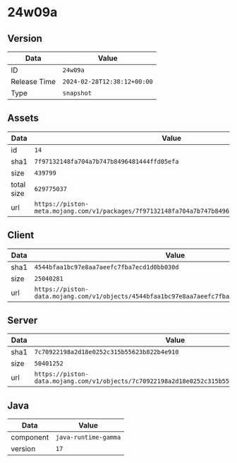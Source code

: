 # 24w09a

## Version

|**Data**        | **Value**                 |
|----------------|-------------------------|
| ID   | ```24w09a```   |
| Release Time   | ```2024-02-28T12:38:12+00:00```   |
| Type   | ```snapshot```   |

## Assets

|**Data**        | **Value**                 |
|----------------|-------------------------|
| id   | ```14```   |
| sha1   | ```7f97132148fa704a7b747b8496481444ffd05efa```   |
| size   | ```439799```   |
| total size  | ```629775037```  |
| url       | ```https://piston-meta.mojang.com/v1/packages/7f97132148fa704a7b747b8496481444ffd05efa/14.json``` |

## Client

|**Data**        | **Value**                 |
|----------------|-------------------------|
| sha1   | ```4544bfaa1bc97e8aa7aeefc7fba7ecd1d0bb030d```   |
| size   | ```25040281```   |
| url       | ```https://piston-data.mojang.com/v1/objects/4544bfaa1bc97e8aa7aeefc7fba7ecd1d0bb030d/client.jar``` |

## Server

|**Data**        | **Value**                 |
|----------------|-------------------------|
| sha1   | ```7c70922198a2d18e0252c315b55623b822b4e910```   |
| size   | ```50401252```   |
| url       | ```https://piston-data.mojang.com/v1/objects/7c70922198a2d18e0252c315b55623b822b4e910/server.jar``` |

## Java

|**Data**        | **Value**                 |
|----------------|-------------------------|
| component   | ```java-runtime-gamma```   |
| version   | ```17```   |